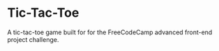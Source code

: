 # Tic-Tac-Toe
A tic-tac-toe game built for for the FreeCodeCamp advanced front-end project challenge.